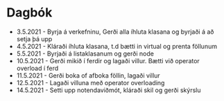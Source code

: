 # Dagbók 
* 3.5.2021 - Byrja á verkefninu, Gerði alla íhluta klasana og byrjaði á að setja þá upp
* 4.5.2021 - Kláraði íhluta klasana, t.d bætti in virtual og prenta föllunum
* 5.5.2021 - Byrjaði á listaklasanum og gerði node
* 10.5.2021 - Gerði mikið í ferdir og lagaði villur. Bætti við operator overload í ferd
* 11.5.2021 - Gerði boka of afboka föllin, lagaði villur 
* 12.5.2021 - Lagaði villuna með operator overloading
* 14.5.2021 - Setti upp notendaviðmót, kláraði skil og gerði skýrslu
